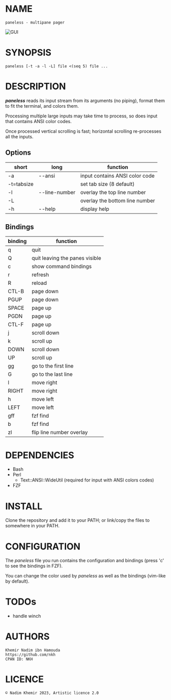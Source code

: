 # NAME

	paneless - multipane pager

![GUI](https://github.com/nkh/paneless/blob/main/media/paneless.png)

# SYNOPSIS

	paneless [-t -a -l -L] file <(seq 5) file ...

# DESCRIPTION

***paneless*** reads its input stream from its arguments (no piping), format them to fit the terminal, and colors them.

Processing multiple large inputs may take time to process, so does input that contains ANSI color codes. 

Once processed vertical scrolling is fast; horizontal scrolling re-processes all the inputs.

## Options

| short      | long          | function                                         |
| ---------- | ------------- | ------------------------------------------------ |
| -a         | --ansi        | input contains ANSI color code                   |
| -t=tabsize |               | set tab size (8 default)                         |
| -l         | --line-number | overlay the top line number                      |
| -L         |               | overlay the bottom line number                   |
| -h         | --help        | display help                                     |

## Bindings

| binding | function                       |
| ------- | ------------------------------ |
| q       | quit                           |
| Q       | quit leaving the panes visible |
| c       | show command bindings          |
| r       | refresh                        |
| R       | reload                         |
| CTL-B   | page down                      |
| PGUP    | page down                      |
| SPACE   | page up                        |
| PGDN    | page up                        |
| CTL-F   | page up                        |
| j       | scroll down                    |
| k       | scroll up                      |
| DOWN    | scroll down                    |
| UP      | scroll up                      |
| gg      | go to the first line           |
| G       | go to the last line            |
| l       | move right                     |
| RIGHT   | move right                     |
| h       | move left                      |
| LEFT    | move left                      |
| gff     | fzf find                       |
| b       | fzf find                       |
| zl      | flip line number overlay       |

# DEPENDENCIES

- Bash
- Perl
	- Text::ANSI::WideUtil (required for input with ANSI colors codes) 
- FZF

# INSTALL

Clone the repository and add it to your PATH; or link/copy the files to somewhere in your PATH.

# CONFIGURATION

The *paneless* file you run contains the configuration and bindings (press 'c' to see the bindings in FZF).

You can change the color used by *paneless* as well as the bindings (vim-like by default).

# TODOs

- handle winch

# AUTHORS

    Khemir Nadim ibn Hamouda
    https://github.com/nkh
    CPAN ID: NKH
    
# LICENCE

	© Nadim Khemir 2023, Artistic licence 2.0
